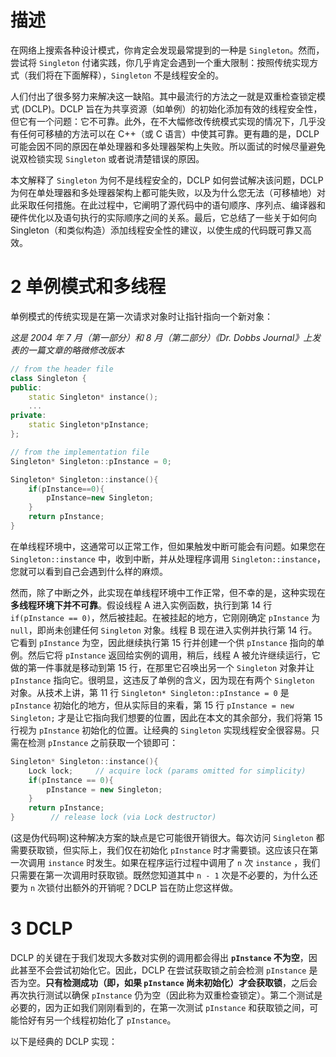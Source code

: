 # 描述

在网络上搜索各种设计模式，你肯定会发现最常提到的一种是 `Singleton`。然而，尝试将 `Singleton` 付诸实践，你几乎肯定会遇到一个重大限制：按照传统实现方式（我们将在下面解释），`Singleton` 不是线程安全的。

人们付出了很多努力来解决这一缺陷。其中最流行的方法之一就是双重检查锁定模式 (DCLP)。DCLP 旨在为共享资源（如单例）的初始化添加有效的线程安全性，但它有一个问题：它不可靠。此外，在不大幅修改传统模式实现的情况下，几乎没有任何可移植的方法可以在 C++（或 C 语言）中使其可靠。更有趣的是，DCLP 可能会因不同的原因在单处理器和多处理器架构上失败。所以面试的时候尽量避免说双检锁实现 `Singleton` 或者说清楚错误的原因。

本文解释了 `Singleton` 为何不是线程安全的，DCLP 如何尝试解决该问题，DCLP 为何在单处理器和多处理器架构上都可能失败，以及为什么您无法（可移植地）对此采取任何措施。在此过程中，它阐明了源代码中的语句顺序、序列点、编译器和硬件优化以及语句执行的实际顺序之间的关系。最后，它总结了一些关于如何向 Singleton（和类似构造）添加线程安全性的建议，以使生成的代码既可靠又高效。

# 2 单例模式和多线程

单例模式的传统实现是在第一次请求对象时让指针指向一个新对象：

*这是 2004 年 7 月（第一部分）和 8 月（第二部分）《Dr. Dobbs Journal》上发表的一篇文章的略微修改版本*

```cpp
// from the header file
class Singleton {
public:
    static Singleton* instance();
    ...
private:
    static Singleton*pInstance;
};

// from the implementation file
Singleton* Singleton::pInstance = 0;

Singleton* Singleton::instance(){
    if(pInstance==0){
        pInstance=new Singleton;
    }
    return pInstance;
}
```

在单线程环境中，这通常可以正常工作，但如果触发中断可能会有问题。如果您在 `Singleton::instance` 中，收到中断，并从处理程序调用 `Singleton::instance`，您就可以看到自己会遇到什么样的麻烦。

然而，除了中断之外，此实现在单线程环境中工作正常，但不幸的是，这种实现在**多线程环境下并不可靠**。假设线程 A 进入实例函数，执行到第 14 行 `if(pInstance == 0)`，然后被挂起。在被挂起的地方，它刚刚确定 `pInstance` 为 `null`，即尚未创建任何 `Singleton` 对象。线程 B 现在进入实例并执行第 14 行。它看到 `pInstance` 为空，因此继续执行第 15 行并创建一个供 `pInstance` 指向的单例。然后它将 `pInstance` 返回给实例的调用，稍后，线程 A 被允许继续运行，它做的第一件事就是移动到第 15 行，在那里它召唤出另一个 `Singleton` 对象并让 `pInstance` 指向它。很明显，这违反了单例的含义，因为现在有两个 `Singleton` 对象。从技术上讲，第 11 行 `Singleton* Singleton::pInstance = 0` 是 `pInstance` 初始化的地方，但从实际目的来看，第 15 行 `pInstance = new Singleton;` 才是让它指向我们想要的位置，因此在本文的其余部分，我们将第 15 行视为 `pInstance` 初始化的位置。让经典的 `Singleton` 实现线程安全很容易。只需在检测 `pInstance` 之前获取一个锁即可：

```cpp
Singleton* Singleton::instance(){
    Lock lock;     // acquire lock (params omitted for simplicity)
    if(pInstance == 0){
        pInstance = new Singleton;
    }
    return pInstance; 
}        // release lock (via Lock destructor)
```

(这是伪代码啊)这种解决方案的缺点是它可能很开销很大。每次访问 `Singleton` 都需要获取锁，但实际上，我们仅在初始化 `pInstance` 时才需要锁。这应该只在第一次调用 `instance` 时发生。如果在程序运行过程中调用了 `n` 次 `instance` ，我们只需要在第一次调用时获取锁。既然您知道其中 `n - 1` 次是不必要的，为什么还要为 `n` 次锁付出额外的开销呢？DCLP 旨在防止您这样做。

# 3 DCLP

DCLP 的关键在于我们发现大多数对实例的调用都会得出 **`pInstance` 不为空**，因此甚至不会尝试初始化它。因此，DCLP 在尝试获取锁之前会检测 `pInstance` 是否为空。**只有检测成功（即，如果 `pInstance` 尚未初始化）才会获取锁**，之后会再次执行测试以确保 `pInstance` 仍为空（因此称为双重检查锁定）。第二个测试是必要的，因为正如我们刚刚看到的，在第一次测试 `pInstance` 和获取锁之间，可能恰好有另一个线程初始化了 `pInstance`。

以下是经典的 DCLP 实现：











